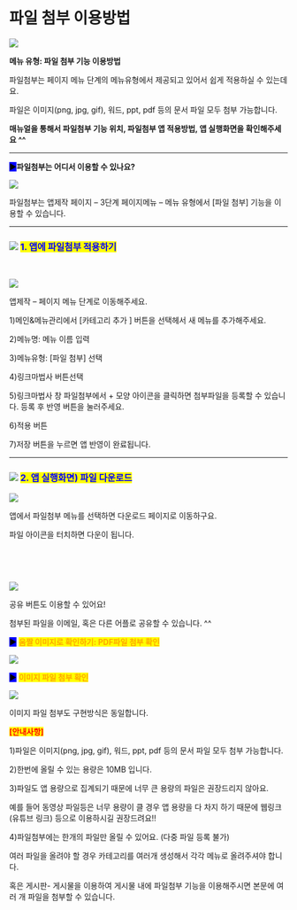 # 파일 첨부 이용방법

![](https://wp.swing2app.co.kr/wp-content/uploads/2020/07/%ED%8C%8C%EC%9D%BC%EC%B2%A8%EB%B6%80-%EC%A0%9C%EB%AA%A9.png)

**메뉴 유형: 파일 첨부 기능 이용방법**

파일첨부는 페이지 메뉴 단계의 메뉴유형에서 제공되고 있어서 쉽게 적용하실 수 있는데요.

파일은 이미지(png, jpg, gif), 워드, ppt, pdf 등의 문서 파일 모두 첨부 가능합니다.

**매뉴얼을 통해서 파일첨부 기능 위치, 파일첨부 앱 적용방법, 앱 실행화면을 확인해주세요 ^^**

***

<mark style="background-color:blue;">**▶**</mark>**파일첨부는 어디서 이용할 수 있나요?**

![](https://wp.swing2app.co.kr/wp-content/uploads/2020/07/%ED%8C%8C%EC%9D%BC%EC%B2%A8%EB%B6%803\_20.07-1.png)

파일첨부는 앱제작 페이지 – 3단계 페이지메뉴 – 메뉴 유형에서 \[파일 첨부] 기능을 이용할 수 있습니다.

***

### ![](https://wp.swing2app.co.kr/wp-content/uploads/2020/04/%EB%8B%A8%EB%9D%BD1-1.png) <mark style="color:blue;">**1. 앱에 파일첨부 적용하기**</mark>

​

![](https://wp.swing2app.co.kr/wp-content/uploads/2020/07/%ED%8C%8C%EC%9D%BC%EC%B2%A8%EB%B6%802\_20.07-1.png)

앱제작 – 페이지 메뉴 단계로 이동해주세요.

1\)메인&메뉴관리에서 \[카테고리 추가 ] 버튼을 선택헤서 새 메뉴를 추가해주세요.

2\)메뉴명: 메뉴 이름 입력

3\)메뉴유형: \[파일 첨부] 선택

4\)링크마법사 버튼선택

5\)링크마법사 창 파일첨부에서 + 모양 아이콘을 클릭하면 첨부파일을 등록할 수 있습니다. 등록 후 반영 버튼을 눌러주세요.

6\)적용 버튼

7\)저장 버튼을 누르면 앱 반영이 완료됩니다.

***

### ![](https://wp.swing2app.co.kr/wp-content/uploads/2020/04/%EB%8B%A8%EB%9D%BD1-1.png) <mark style="color:blue;">**2. 앱 실행화면) 파일 다운로드**</mark>

![](https://wp.swing2app.co.kr/wp-content/uploads/2020/07/%ED%8C%8C%EC%9D%BC%EC%B2%A8%EB%B6%80\_20.07.png)

앱에서 파일첨부 메뉴를 선택하면 다운로드 페이지로 이동하구요.

파일 아이콘을 터치하면 다운이 됩니다.

​

​

![](https://wp.swing2app.co.kr/wp-content/uploads/2020/07/%ED%8C%8C%EC%9D%BC%EC%B2%A8%EB%B6%804\_20.07.png)

공유 버튼도 이용할 수 있어요!

첨부된 파일을 이메일, 혹은 다른 어플로 공유할 수 있습니다. ^^



<mark style="background-color:blue;">**▶**</mark> <mark style="color:orange;">**움짤 이미지로 확인하기: PDF파일 첨부 확인**</mark>

![](https://wp.swing2app.co.kr/wp-content/uploads/2020/07/%EB%85%B9%ED%99%94\_2020\_07\_09\_13\_33\_07\_964.gif)

<mark style="background-color:blue;">**▶**</mark> <mark style="color:orange;">**이미지 파일 첨부 확인**</mark>

![](https://wp.swing2app.co.kr/wp-content/uploads/2020/07/%EB%85%B9%ED%99%94\_2020\_07\_09\_15\_13\_15\_146.gif)

이미지 파일 첨부도 구현방식은 동일합니다.



<mark style="color:red;">**\[안내사항]**</mark>

1\)파일은 이미지(png, jpg, gif), 워드, ppt, pdf 등의 문서 파일 모두 첨부 가능합니다.

2\)한번에 올릴 수 있는 용량은 10MB 입니다.

3\)파일도 앱 용량으로 집계되기 때문에 너무 큰 용량의 파일은 권장드리지 않아요.

예를 들어 동영상 파일등은 너무 용량이 클 경우 앱 용량을 다 차지 하기 때문에 웹링크(유튜브 링크) 등으로 이용하시길 권장드려요!!

4\)파일첨부에는 한개의 파일만 올릴 수 있어요. (다중 파일 등록 불가)

여러 파일을 올려야 할 경우 카테고리를 여러개 생성해서 각각 메뉴로 올려주셔야 합니다.

혹은 게시판- 게시물을 이용하여 게시물 내에 파일첨부 기능을 이용해주시면 본문에 여러 개 파일을 첨부할 수 있습니다.
